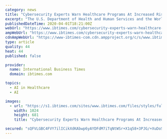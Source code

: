 ```yaml
---
category: news
title: "Cybersecurity Experts Warn Healthcare Programs At Increased Risk To Hackers During COVID-19 Pandemic"
excerpt: "The U.S. Department of Health and Human Services and the World Health Organization have reportedly suffered multiple ransomware attacks since the start of the COVID-19 pandemic."
publishedDateTime: 2020-04-01T18:21:00Z
webUrl: "https://www.ibtimes.com/cybersecurity-experts-warn-healthcare-programs-increased-risk-hackers-during-covid-19-2950871"
ampWebUrl: "https://www.ibtimes.com/cybersecurity-experts-warn-healthcare-programs-increased-risk-hackers-during-covid-19-2950871?amp=1"
cdnAmpWebUrl: "https://www-ibtimes-com.cdn.ampproject.org/c/s/www.ibtimes.com/cybersecurity-experts-warn-healthcare-programs-increased-risk-hackers-during-covid-19-2950871?amp=1"
type: article
quality: 44
heat: 44
published: false

provider:
  name: International Business Times
  domain: ibtimes.com

topics:
  - AI in Healthcare
  - AI

images:
  - url: "https://s1.ibtimes.com/sites/www.ibtimes.com/files/styles/full/public/2020/03/31/over-28-000-people-are-in-hospital-in.jpg"
    width: 1024
    height: 681
    title: "Cybersecurity Experts Warn Healthcare Programs At Increased Risk To Hackers During COVID-19 Pandemic"

secured: "sQFVLGBC4FVY7ilICikXdKAbwp6yAYDFdM7iTqNtWSr+X1q58+3PJG/+XuDoSYAaQpwuRrPxypS2BouschESxm6ni+PK0YvvzthmlwZgbTrLlF4lmkQ+pv00Lio7pNQwJgQOCEhHkUtb5ao/fS4WxCVIyKrZVjCUGLsIbTEtRCfcBJ7RagPic2TAL/ZgIr+IXSTrISPe/vX3rORMva/N77uW37Pbk+Ci1huwJFYIj9ZxLdlLpjTc3area5e6hkZxkywJbHmaFr7cVXsD2p4dWzaSS9A2218HYHWy/dAosf6h3SCIBnK1Z1hMiGxvJ1Dz;anVDoak19UZV+z8+5+8Z2A=="
---
```


